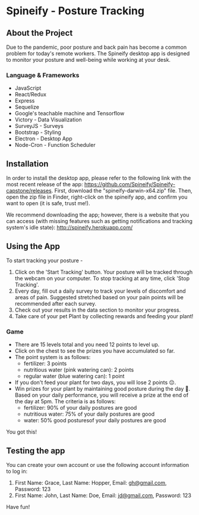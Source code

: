 # Spineify - Posture Tracking

## About the Project

Due to the pandemic, poor posture and back pain has become a common problem for today's remote workers. The Spineify desktop app is designed to monitor your posture and well-being while working at your desk.

### Language & Frameworks

- JavaScript
- React/Redux
- Express
- Sequelize
- Google's teachable machine and Tensorflow
- Victory - Data Visualization
- SurveyJS - Surveys
- Bootstrap - Styling
- Electron - Desktop App
- Node-Cron - Function Scheduler

## Installation

In order to install the desktop app, please refer to the following link with the most recent release of the app: https://github.com/Spineify/Spineify-capstone/releases. First, download the "spineify-darwin-x64.zip" file. Then, open the zip file in Finder, right-click on the spineify app, and confirm you want to open (it is safe, trust me!).

We recommend downloading the app; however, there is a website that you can access (with missing features such as getting notifications and tracking system's idle state): http://spineify.herokuapp.com/

## Using the App

To start tracking your posture -

1. Click on the 'Start Tracking' button. Your posture will be tracked through the webcam on your computer. To stop tracking at any time, click 'Stop Tracking'.
2. Every day, fill out a daily survey to track your levels of discomfort and areas of pain. Suggested stretched based on your pain points will be recommended after each survey.
3. Check out your results in the data section to monitor your progress.
4. Take care of your pet Plant by collecting rewards and feeding your plant!

### Game

- There are 15 levels total and you need 12 points to level up.
- Click on the chest to see the prizes you have accumulated so far.
- The point system is as follows:
  - fertilizer: 3 points
  - nutritious water (pink watering can): 2 points
  - regular water (blue watering can): 1 point
- If you don't feed your plant for two days, you will lose 2 points 😔.
- Win prizes for your plant by maintaining good posture during the day 💪. Based on your daily performance, you will receive a prize at the end of the day at 5pm. The criteria is as follows:
  - fertilizer: 90% of your daily postures are good
  - nutritious water: 75% of your daily postures are good
  - water: 50% good posturesof your daily postures are good

You got this!

## Testing the app

You can create your own account or use the following account information to log in:

1. First Name: Grace, Last Name: Hopper, Email: gh@gmail.com, Password: 123
2. First Name: John, Last Name: Doe, Email: jd@gmail.com, Password: 123

Have fun!
